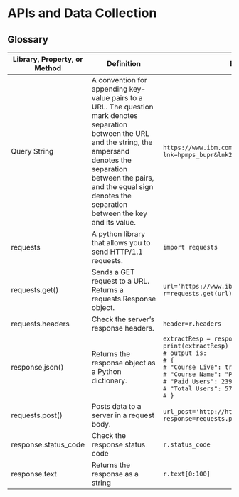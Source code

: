 # APIs and Data Collection

## Glossary

| Library, Property, or Method | Definition | Example |
| ---------------------------- | ---------- | ------- |
| Query String | A convention for appending key-value pairs to a URL. The question mark denotes separation between the URL and the string, the ampersand denotes the separation between the pairs, and the equal sign denotes the separation between the key and its value. | `https://www.ibm.com/analytics/db2?lnk=hpmps_bupr&lnk2=learn` |
| requests |  A python library that allows you to send HTTP/1.1 requests. | `import requests` |
| requests.get() |  Sends a GET request to a URL. Returns a requests.Response object. | `url=‘https://www.ibm.com’` </br> `r=requests.get(url)` |
| requests.headers | Check the server’s response headers. | `header=r.headers` |
| response.json() | Returns the response object as a Python dictionary. | `extractResp = response.json()` <br> `print(extractResp)` </br> `# output is:` </br> `# {` </br> `# "Course Live": true,` </br> `# "Course Name": "Python",` </br> `# "Paid Users": 239,` </br> `# "Total Users": 578` </br> `# }` |
| requests.post() | Posts data to a server in a request body. | `url_post='http://httpbin.org/post'` </br> `response=requests.post(url_post,data=payload)` | 
| response.status_code | Check the response status code | `r.status_code` |
| response.text | Returns the response as a string | `r.text[0:100]` |
